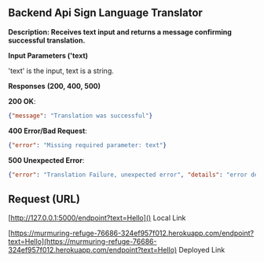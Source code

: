 ## Backend Api Sign Language Translator

**Description: Receives text input and returns a message confirming successful translation.**

**Input Parameters ('text)**

'text' is the input, text is a string.

**Responses** **(200, 400, 500)**

**200 OK**:

```json
{"message": "Translation was successful"}
```

**400 Error/Bad Request**:

```json
{"error": "Missing required parameter: text"}
```

**500 Unexpected Error**:

```json
{"error": "Translation Failure, unexpected error", "details": "error details"}
```

## Request (URL)

[http://127.0.0.1:5000/endpoint?text=Hello]() 										Local Link


[https://murmuring-refuge-76686-324ef957f012.herokuapp.com/endpoint?text=Hello](https://murmuring-refuge-76686-324ef957f012.herokuapp.com/endpoint?text=Hello)  	Deployed Link
